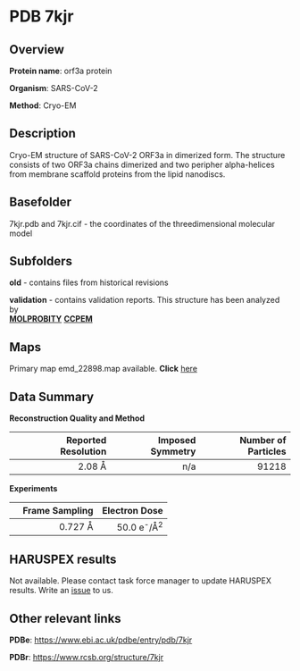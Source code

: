 # PDB 7kjr

## Overview

**Protein name**: orf3a protein

**Organism**: SARS-CoV-2

**Method**: Cryo-EM

## Description

Cryo-EM structure of SARS-CoV-2 ORF3a in dimerized form. The structure consists of two ORF3a chains dimerized and two peripher alpha-helices from membrane scaffold proteins from the lipid nanodiscs.

## Basefolder

7kjr.pdb and 7kjr.cif - the coordinates of the threedimensional molecular model

## Subfolders



**old** - contains files from historical revisions

**validation** - contains validation reports. This structure has been analyzed by <br>  [**MOLPROBITY**](https://github.com/thorn-lab/coronavirus_structural_task_force/tree/master/pdb/orf3a_protein/SARS-CoV-2/7kjr/validation/molprobity)   [**CCPEM**](https://github.com/thorn-lab/coronavirus_structural_task_force/tree/master/pdb/orf3a_protein/SARS-CoV-2/7kjr/validation/ccpem-validation)



## Maps

Primary map emd_22898.map available. **Click** [here](http://ftp.wwpdb.org/pub/emdb/structures/EMD-22898/map/) 

## Data Summary
**Reconstruction Quality and Method**

|   | Reported Resolution | Imposed Symmetry | Number of Particles |
|---|-------------:|----------------:|--------------:|
|   |2.08 Å|n/a|91218|

**Experiments**

|   | Frame Sampling | Electron Dose |
|---|-------------:|----------------:|
|   |0.727 Å|50.0 e<sup>-</sup>/Å<sup>2</sup>|

## HARUSPEX results

Not available. Please contact task force manager to update HARUSPEX results. Write an [issue](https://github.com/thorn-lab/coronavirus_structural_task_force/issues) to us.

## Other relevant links 
**PDBe**:  https://www.ebi.ac.uk/pdbe/entry/pdb/7kjr
 
**PDBr**: https://www.rcsb.org/structure/7kjr 
